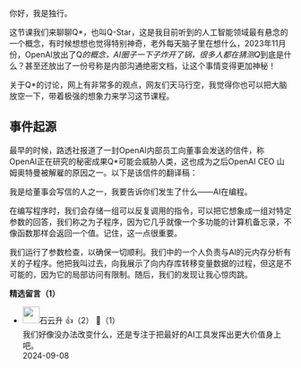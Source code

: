 你好，我是独行。

这节课我们来聊聊Q\*，也叫Q-Star，这是我目前听到的人工智能领域最有悬念的一个概念，有时候想想也觉得特别神奇，老外每天脑子里在想什么，2023年11月份，OpenAI放出了Q*的概念，AI圈子一下子炸开了锅，很多人都在猜测Q*到底是什么？甚至还放出了一份号称是内部沟通绝密文档，让这个事情变得更加神秘！

关于Q\*的讨论，网上有非常多的观点，网友们天马行空，我觉得你也可以把大脑放空一下，带着极强的想象力来学习这节课程。

## 事件起源

最早的时候，路透社报道了一封OpenAI内部员工向董事会发送的信件，称OpenAI正在研究的秘密成果Q\*可能会威胁人类，这也成为之后OpenAI CEO 山姆奥特曼被解雇的原因之一。以下是该信件的翻译稿：

我是给董事会写信的人之一，我要告诉你们发生了什么——AI在编程。

在编写程序时，我们会存储一组可以反复调用的指令，可以把它想象成一组对特定参数的回答，我们称之为子程序，因为它几乎就像一个多功能的计算机备忘录，不像函数那样会返回一个值。记住，这一点很重要。

我们运行了参数检查，以确保一切顺利。我们中的一个人负责与Al的元内存分析有关的子程序。他把我叫过去，向我展示了向内存库转移变量数据的过程，但这是不可能的，因为它的局部访问有限制。随后，我们的发现让我心惊肉跳。
<div><strong>精选留言（1）</strong></div><ul>
<li><img src="https://static001.geekbang.org/account/avatar/00/0f/a0/c3/c5db35df.jpg" width="30px"><span>石云升</span> 👍（2） 💬（1）<div>我们好像没办法改变什么，还是专注于把最好的AI工具发挥出更大价值身上吧。</div>2024-09-08</li><br/>
</ul>